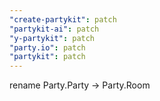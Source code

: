 ```yaml
---
"create-partykit": patch
"partykit-ai": patch
"y-partykit": patch
"party.io": patch
"partykit": patch
---
```


rename Party.Party -> Party.Room
